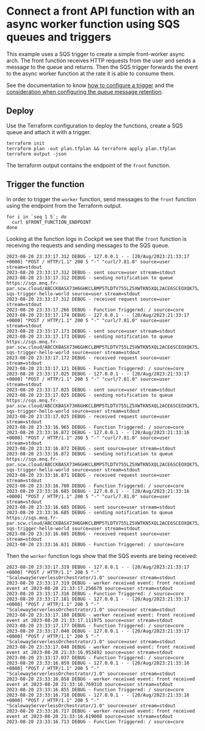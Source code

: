 # Connect a front API function with an async worker function using SQS queues and triggers

This example uses a SQS trigger to create a simple front-worker async arch. The front function
receives HTTP requests from the user and sends a message to the queue and returns. Then the SQS trigger
forwards the event to the async worker function at the rate it is able to consume them.

See the documentation to know [how to configure a trigger](https://www.scaleway.com/en/docs/serverless/functions/how-to/add-trigger-to-a-function/)
and the [consideration when configuring the queue message retention](https://www.scaleway.com/en/docs/serverless/functions/reference-content/configure-trigger-inputs/).

## Deploy

Use the Terraform configuration to deploy the functions, create a SQS queue and attach it with a trigger.

```shell
terraform init
terraform plan -out plan.tfplan && terraform apply plan.tfplan
terraform output -json
```

The terraform output contains the endpoint of the `front` function.

## Trigger the function

In order to trigger the `worker` function, send messages to the `front` function using the 
endpoint from the Terraform output.

```shell
for i in `seq 1 5`; do
  curl $FRONT_FUNCTION_ENDPOINT
done
```

Looking at the function logs in Cockpit we see that the `front` function is receiving the requests and sending
messages to the SQS queue.

```shell
2023-08-20 23:33:17.312	DEBUG - 127.0.0.1 - - [20/Aug/2023:21:33:17 +0000] "POST / HTTP/1.1" 200 5 "-" "curl/7.81.0" source=user stream=stdout
2023-08-20 23:33:17.312	DEBUG - sent source=user stream=stdout
2023-08-20 23:33:17.312	DEBUG - sending notification to queue https://sqs.mnq.fr-par.scw.cloud/ABCCKBASX73H6GHKCLBMP5TLDTV755LZ5XWTKN5XQL2ACE6SCEOXQK75/python-sqs-trigger-hello-world source=user stream=stdout
2023-08-20 23:33:17.312	DEBUG - received request source=user stream=stdout
2023-08-20 23:33:17.266	DEBUG - Function Triggered: / source=core
2023-08-20 23:33:17.174	DEBUG - 127.0.0.1 - - [20/Aug/2023:21:33:17 +0000] "POST / HTTP/1.1" 200 5 "-" "curl/7.81.0" source=user stream=stdout
2023-08-20 23:33:17.173	DEBUG - sent source=user stream=stdout
2023-08-20 23:33:17.173	DEBUG - sending notification to queue https://sqs.mnq.fr-par.scw.cloud/ABCCKBASX73H6GHKCLBMP5TLDTV755LZ5XWTKN5XQL2ACE6SCEOXQK75/python-sqs-trigger-hello-world source=user stream=stdout
2023-08-20 23:33:17.172	DEBUG - received request source=user stream=stdout
2023-08-20 23:33:17.121	DEBUG - Function Triggered: / source=core
2023-08-20 23:33:17.025	DEBUG - 127.0.0.1 - - [20/Aug/2023:21:33:17 +0000] "POST / HTTP/1.1" 200 5 "-" "curl/7.81.0" source=user stream=stdout
2023-08-20 23:33:17.025	DEBUG - sent source=user stream=stdout
2023-08-20 23:33:17.025	DEBUG - sending notification to queue https://sqs.mnq.fr-par.scw.cloud/ABCCKBASX73H6GHKCLBMP5TLDTV755LZ5XWTKN5XQL2ACE6SCEOXQK75/python-sqs-trigger-hello-world source=user stream=stdout
2023-08-20 23:33:17.025	DEBUG - received request source=user stream=stdout
2023-08-20 23:33:16.965	DEBUG - Function Triggered: / source=core
2023-08-20 23:33:16.872	DEBUG - 127.0.0.1 - - [20/Aug/2023:21:33:16 +0000] "POST / HTTP/1.1" 200 5 "-" "curl/7.81.0" source=user stream=stdout
2023-08-20 23:33:16.872	DEBUG - sent source=user stream=stdout
2023-08-20 23:33:16.872	DEBUG - sending notification to queue https://sqs.mnq.fr-par.scw.cloud/ABCCKBASX73H6GHKCLBMP5TLDTV755LZ5XWTKN5XQL2ACE6SCEOXQK75/python-sqs-trigger-hello-world source=user stream=stdout
2023-08-20 23:33:16.871	DEBUG - received request source=user stream=stdout
2023-08-20 23:33:16.780	DEBUG - Function Triggered: / source=core
2023-08-20 23:33:16.685	DEBUG - 127.0.0.1 - - [20/Aug/2023:21:33:16 +0000] "POST / HTTP/1.1" 200 5 "-" "curl/7.81.0" source=user stream=stdout
2023-08-20 23:33:16.685	DEBUG - sent source=user stream=stdout
2023-08-20 23:33:16.685	DEBUG - sending notification to queue https://sqs.mnq.fr-par.scw.cloud/ABCCKBASX73H6GHKCLBMP5TLDTV755LZ5XWTKN5XQL2ACE6SCEOXQK75/python-sqs-trigger-hello-world source=user stream=stdout
2023-08-20 23:33:16.685	DEBUG - received request source=user stream=stdout
2023-08-20 23:33:16.631	DEBUG - Function Triggered: / source=core
```

Then the `worker` function logs show that the SQS events are being received:

```shell
2023-08-20 23:33:17.319	DEBUG - 127.0.0.1 - - [20/Aug/2023:21:33:17 +0000] "POST / HTTP/1.1" 200 5 "-" "ScalewayServerlessOrchestrator/1.0" source=user stream=stdout
2023-08-20 23:33:17.319	DEBUG - worker received event: front received event at 2023-08-20 21:33:17.256670 source=user stream=stdout
2023-08-20 23:33:17.316	DEBUG - Function Triggered: / source=core
2023-08-20 23:33:17.181	DEBUG - 127.0.0.1 - - [20/Aug/2023:21:33:17 +0000] "POST / HTTP/1.1" 200 5 "-" "ScalewayServerlessOrchestrator/1.0" source=user stream=stdout
2023-08-20 23:33:17.180	DEBUG - worker received event: front received event at 2023-08-20 21:33:17.111975 source=user stream=stdout
2023-08-20 23:33:17.177	DEBUG - Function Triggered: / source=core
2023-08-20 23:33:17.040	DEBUG - 127.0.0.1 - - [20/Aug/2023:21:33:17 +0000] "POST / HTTP/1.1" 200 5 "-" "ScalewayServerlessOrchestrator/1.0" source=user stream=stdout
2023-08-20 23:33:17.040	DEBUG - worker received event: front received event at 2023-08-20 21:33:16.953492 source=user stream=stdout
2023-08-20 23:33:17.037	DEBUG - Function Triggered: / source=core
2023-08-20 23:33:16.859	DEBUG - 127.0.0.1 - - [20/Aug/2023:21:33:16 +0000] "POST / HTTP/1.1" 200 5 "-" "ScalewayServerlessOrchestrator/1.0" source=user stream=stdout
2023-08-20 23:33:16.858	DEBUG - worker received event: front received event at 2023-08-20 21:33:16.769310 source=user stream=stdout
2023-08-20 23:33:16.855	DEBUG - Function Triggered: / source=core
2023-08-20 23:33:16.718	DEBUG - 127.0.0.1 - - [20/Aug/2023:21:33:16 +0000] "POST / HTTP/1.1" 200 5 "-" "ScalewayServerlessOrchestrator/1.0" source=user stream=stdout
2023-08-20 23:33:16.717	DEBUG - worker received event: front received event at 2023-08-20 21:33:16.619008 source=user stream=stdout
2023-08-20 23:33:16.713	DEBUG - Function Triggered: / source=core
```
